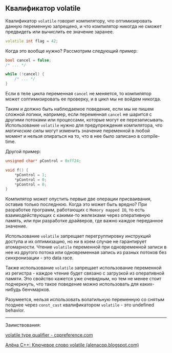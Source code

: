 ## Квалификатор volatile

Квалификатор `volatile` говорит компилятору, что оптимизировать данную переменную запрещено, и что компилятор никогда не сможет предвидеть или вычислить ее значение заранее.

```cpp
volatile int flag = 42;
```

Когда это вообще нужно? Рассмотрим следующий пример:

```cpp
bool cancel = false;
/* ... */

while (!cancel) {
    /* ... */
}
```

Если в теле цикла переменная `cancel` не меняется, то компилятор может соптимизировать ее проверку, и в цикл мы не войдем никогда.

Таким и должно быть наблюдаемое поведение, если мы не пишем сложной логики, например, если переменная `cancel` не шарится с другими потоками или процессами, которые могут ее перезаписывать. Использование `volatile` нужно для предупреждения компилятора, что _магические силы_ могут изменить значение переменной в любой момент и нельзя опираться на то, что в нее было записано в compile-time.

Другой пример:

```cpp
unsigned char* pControl = 0xff24;

void f() {
    *pControl = 1;
    *pControl = 0;
    *pControl = 0;
}
```

Компилятор может опустить первые две операции присваивания, оставив только последнюю. Когда это может быть вредно? При разработке программ, работающих с `Memory mapped IO`, то есть взаимодействующих с какими-то железками через оперативную память, или при разработке драйверов, где важно каждое переданное значение.

Использование `volatile` запрещает перегруппировку инструкций доступа и их оптимизацию, но ни в коем случае не гарантирует атомарности. Чтение `volatile` переменной при одновременной записи в нее из другого потока или одновременная запись из разных потоков без синхронизации - это data race.

Также использование `volatile` запрещает использование переменной из регистра - каждое чтение будет связано с загрузкой из оперативной памяти. Это свойство кажется уже очевидным, но тем не менее стоит подчеркнуть, что такое поведение можно использовать для каких-нибудь бенчмарков.

Разумеется, нельзя использовать волатильную переменную со снятым позднее через `const_cast` квалификатором `volatile` - это undefined behavior.


---

Заимствования:

[volatile type qualifier - cppreference.com](https://en.cppreference.com/w/c/language/volatile)

[Алёна C++: Ключевое слово volatile (alenacpp.blogspot.com)](http://alenacpp.blogspot.com/2006/04/volatile.html)
